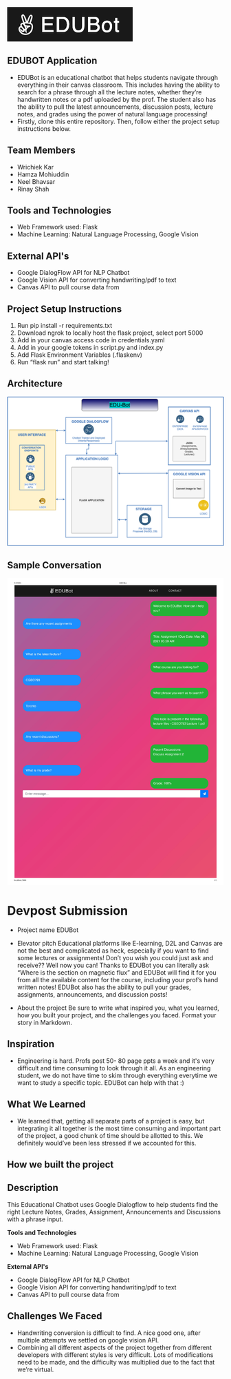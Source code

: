 <img src="EDUBOT Logo.png" >

## EDUBOT Application
* EDUBot is an educational chatbot that helps students navigate through everything in their canvas classroom. This includes having the ability to search for a phrase through all the lecture notes, whether they’re handwritten notes or a pdf uploaded by the prof. The student also has the ability to pull the latest announcements, discussion posts, lecture notes, and grades using the power of natural language processing!
* Firstly, clone this entire repository. Then, follow either the project setup instructions below.

## Team Members
* Wrichiek Kar
* Hamza Mohiuddin
* Neel Bhavsar
* Rinay Shah

## Tools and Technologies 
* Web Framework used: Flask 
* Machine Learning: Natural Language Processing, Google Vision

## External API's
* Google DialogFlow API for NLP Chatbot
* Google Vision API for converting handwriting/pdf to text
* Canvas API to pull course data from

## Project Setup Instructions
1. Run pip install -r requirements.txt
2. Download ngrok to locally host the flask project, select port 5000
3. Add in your canvas access code in credentials.yaml
4. Add in your google tokens in script.py and index.py
5. Add Flask Environment Variables (.flaskenv)
6. Run “flask run” and start talking!

## Architecture 
<img src="Architecture.png">

## Sample Conversation
<img src="SampleConversation.jpg">


# Devpost Submission

* Project name
EDUBot
* Elevator pitch 
Educational platforms like E-learning, D2L and Canvas are not the best and complicated as heck, especially if you want to find some lectures or assignments! Don’t you wish you could just ask and receive?? Well now you can! Thanks to EDUBot you can literally ask “Where is the section on magnetic flux” and EDUBot will find it for you from all the available content for the course, including your prof’s hand written notes! EDUBot also has the ability to pull your grades, assignments, announcements, and discussion posts!

* About the project
Be sure to write what inspired you, what you learned, how you built your project, and the challenges you faced. Format your story in Markdown.

## Inspiration 
- Engineering is hard. Profs post 50- 80 page ppts a week and it's very difficult and time consuming to look through it all. As an engineering student, we do not have time to skim through everything everytime we want to study a specific topic. EDUBot can help with that :) 

## What We Learned 
- We learned that, getting all separate parts of a project is easy, but integrating it all together is the most time consuming and important part of the project, a good chunk of time should be allotted to this. We definitely would’ve been less stressed if we accounted for this. 

## How we built the project

## Description
This Educational Chatbot uses Google Dialogflow to help students find the right Lecture Notes, Grades, Assignment, Announcements and Discussions with a phrase input. 

<b> Tools and Technologies </b>
* Web Framework used: Flask 
* Machine Learning: Natural Language Processing, Google Vision

<b>External API's </b>
* Google DialogFlow API for NLP Chatbot
* Google Vision API for converting handwriting/pdf to text
* Canvas API to pull course data from


## Challenges We Faced
- Handwriting conversion is difficult to find. A nice good one, after multiple attempts we settled on google vision API. 
- Combining all different aspects of the project together from different developers with different styles is very difficult. Lots of modifications need to be made, and the difficulty was multiplied due to the fact that we’re virtual. 

